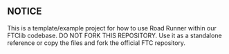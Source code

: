 ## NOTICE
This is a template/example project for how to use Road Runner within our FTClib codebase. 
DO NOT FORK THIS REPOSITORY. Use it as a standalone reference or copy the files and fork the official FTC repository. 